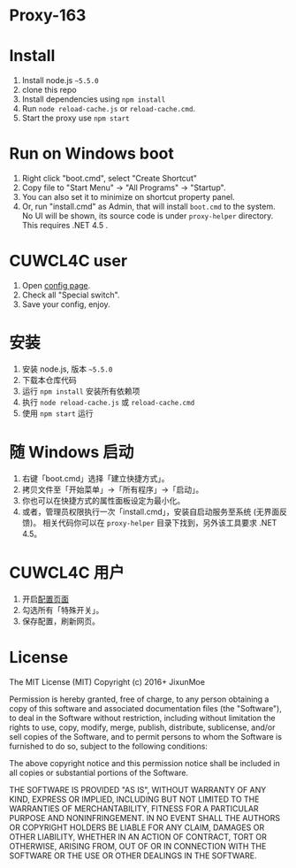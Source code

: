 # Proxy-163

# Install
1. Install node.js `~5.5.0`
2. clone this repo
3. Install dependencies using `npm install`
4. Run `node reload-cache.js` or `reload-cache.cmd`.
5. Start the proxy use `npm start`

# Run on Windows boot
1. Right click "boot.cmd", select "Create Shortcut"
2. Copy file to "Start Menu" -> "All Programs" -> "Startup".
3. You can also set it to minimize on shortcut property panel.
4. Or, run "install.cmd" as Admin, that will install `boot.cmd` to the system.
No UI will be shown, its source code is under `proxy-helper` directory.
This requires .NET 4.5 .

# CUWCL4C user
1. Open [config page](https://jixunmoe.github.io/cuwcl4c/config/).
2. Check all "Special switch".
3. Save your config, enjoy.

# 安装
1. 安装 node.js, 版本 `~5.5.0`
2. 下载本仓库代码
3. 运行 `npm install` 安装所有依赖项
4. 执行 `node reload-cache.js` 或 `reload-cache.cmd`
5. 使用 `npm start` 运行

# 随 Windows 启动
1. 右键「boot.cmd」选择「建立快捷方式」。
2. 拷贝文件至「开始菜单」->「所有程序」->「启动」。
3. 你也可以在快捷方式的属性面板设定为最小化。
4. 或者，管理员权限执行一次「install.cmd」，安装自启动服务至系统 (无界面反馈)。
相关代码你可以在 `proxy-helper` 目录下找到，另外该工具要求 .NET 4.5。

# CUWCL4C 用户
1. 开启[配置页面](https://jixunmoe.github.io/cuwcl4c/config/)
2. 勾选所有「特殊开关」。
3. 保存配置，刷新网页。

# License
The MIT License (MIT)
Copyright (c) 2016+ JixunMoe

Permission is hereby granted, free of charge, to any person obtaining a copy of this software and associated documentation files (the "Software"), to deal in the Software without restriction, including without limitation the rights to use, copy, modify, merge, publish, distribute, sublicense, and/or sell copies of the Software, and to permit persons to whom the Software is furnished to do so, subject to the following conditions:

The above copyright notice and this permission notice shall be included in all copies or substantial portions of the Software.

THE SOFTWARE IS PROVIDED "AS IS", WITHOUT WARRANTY OF ANY KIND, EXPRESS OR IMPLIED, INCLUDING BUT NOT LIMITED TO THE WARRANTIES OF MERCHANTABILITY, FITNESS FOR A PARTICULAR PURPOSE AND NONINFRINGEMENT. IN NO EVENT SHALL THE AUTHORS OR COPYRIGHT HOLDERS BE LIABLE FOR ANY CLAIM, DAMAGES OR OTHER LIABILITY, WHETHER IN AN ACTION OF CONTRACT, TORT OR OTHERWISE, ARISING FROM, OUT OF OR IN CONNECTION WITH THE SOFTWARE OR THE USE OR OTHER DEALINGS IN THE SOFTWARE.


